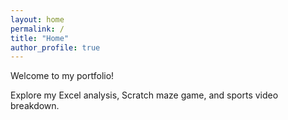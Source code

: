```yaml
---
layout: home
permalink: /
title: "Home"
author_profile: true
---
```


Welcome to my portfolio!

Explore my Excel analysis, Scratch maze game, and sports video breakdown.
